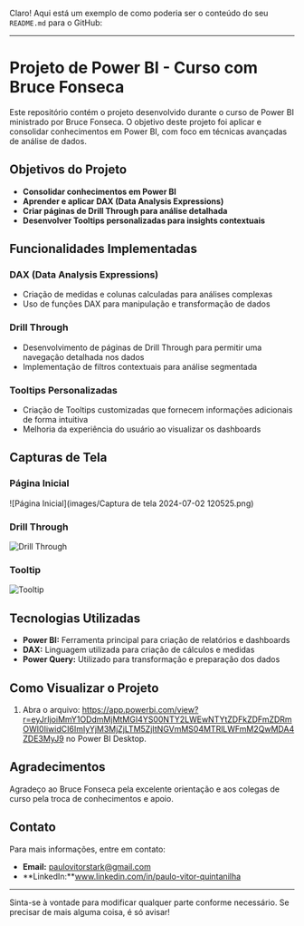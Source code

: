 Claro! Aqui está um exemplo de como poderia ser o conteúdo do seu `README.md` para o GitHub:

---

# Projeto de Power BI - Curso com Bruce Fonseca

Este repositório contém o projeto desenvolvido durante o curso de Power BI ministrado por Bruce Fonseca. O objetivo deste projeto foi aplicar e consolidar conhecimentos em Power BI, com foco em técnicas avançadas de análise de dados.

## Objetivos do Projeto

- **Consolidar conhecimentos em Power BI**
- **Aprender e aplicar DAX (Data Analysis Expressions)**
- **Criar páginas de Drill Through para análise detalhada**
- **Desenvolver Tooltips personalizadas para insights contextuais**

## Funcionalidades Implementadas

### DAX (Data Analysis Expressions)
- Criação de medidas e colunas calculadas para análises complexas
- Uso de funções DAX para manipulação e transformação de dados

### Drill Through
- Desenvolvimento de páginas de Drill Through para permitir uma navegação detalhada nos dados
- Implementação de filtros contextuais para análise segmentada

### Tooltips Personalizadas
- Criação de Tooltips customizadas que fornecem informações adicionais de forma intuitiva
- Melhoria da experiência do usuário ao visualizar os dashboards

## Capturas de Tela

### Página Inicial
![Página Inicial](images/Captura de tela 2024-07-02 120525.png)

### Drill Through
![Drill Through](images/drill_through.png)

### Tooltip
![Tooltip](images/tooltip.png)

## Tecnologias Utilizadas
- **Power BI:** Ferramenta principal para criação de relatórios e dashboards
- **DAX:** Linguagem utilizada para criação de cálculos e medidas
- **Power Query:** Utilizado para transformação e preparação dos dados

## Como Visualizar o Projeto

1. Abra o arquivo: https://app.powerbi.com/view?r=eyJrIjoiMmY1ODdmMjMtMGI4YS00NTY2LWEwNTYtZDFkZDFmZDRmOWI0IiwidCI6ImIyYjM3MjZjLTM5ZjItNGVmMS04MTRlLWFmM2QwMDA4ZDE3MyJ9  no Power BI Desktop.

## Agradecimentos
Agradeço ao Bruce Fonseca pela excelente orientação e aos colegas de curso pela troca de conhecimentos e apoio.

## Contato
Para mais informações, entre em contato:
- **Email:** paulovitorstark@gmail.com
- **LinkedIn:**www.linkedin.com/in/paulo-vitor-quintanilha

---

Sinta-se à vontade para modificar qualquer parte conforme necessário. Se precisar de mais alguma coisa, é só avisar!
